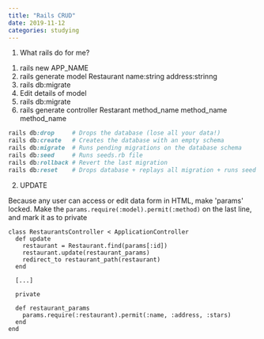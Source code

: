 ```yaml
---
title: "Rails CRUD"
date: 2019-11-12
categories: studying
---
```



1. What rails do for me?

1) rails new APP_NAME
2) rails generate model Restaurant name:string address:strinng
3) rails db:migrate
4) Edit details of model
5) rails db:migrate
6) rails generate controller Restarant method_name method_name method_name


```ruby
rails db:drop     # Drops the database (lose all your data!)
rails db:create   # Creates the database with an empty schema
rails db:migrate  # Runs pending migrations on the database schema
rails db:seed     # Runs seeds.rb file
rails db:rollback # Revert the last migration
rails db:reset    # Drops database + replays all migration + runs seed
```


2. UPDATE 

Because any user can access or edit data form in HTML, make 'params' locked.
Make the `params.require(:model).permit(:method)` on the last line, 
and mark it as to private

```
class RestaurantsController < ApplicationController
  def update
    restaurant = Restaurant.find(params[:id])
    restaurant.update(restaurant_params)
    redirect_to restaurant_path(restaurant)
  end

  [...]

  private

  def restaurant_params
    params.require(:restaurant).permit(:name, :address, :stars)
  end
end
```
